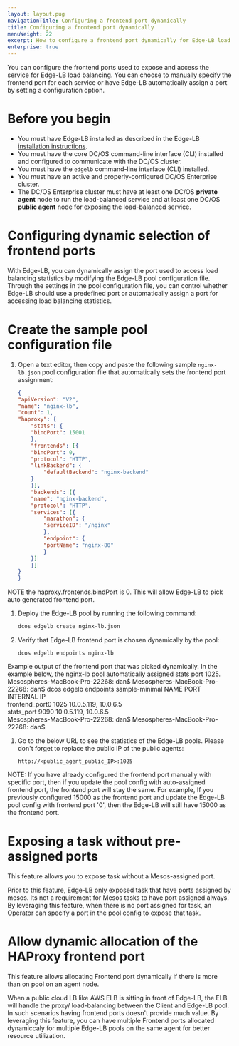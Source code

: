 ```yaml
---
layout: layout.pug
navigationTitle: Configuring a frontend port dynamically
title: Configuring a frontend port dynamically
menuWeight: 22
excerpt: How to configure a frontend port dynamically for Edge-LB load balancing
enterprise: true
---
```

You can configure the frontend ports used to expose and access the service for Edge-LB load balancing.  You can choose to manually specify the frontend port for each service or have Edge-LB automatically assign a port by setting a configuration option. 

# Before you begin
* You must have Edge-LB installed as described in the Edge-LB [installation instructions](/services/edge-lb/getting-started/installing).
* You must have the core DC/OS command-line interface (CLI) installed and configured to communicate with the DC/OS cluster.
* You must have the `edgelb` command-line interface (CLI) installed.
* You must have an active and properly-configured DC/OS Enterprise cluster.
* The DC/OS Enterprise cluster must have at least one DC/OS **private agent** node to run the load-balanced service and at least one DC/OS **public agent** node for exposing the load-balanced service.

# Configuring dynamic selection of frontend ports
With Edge-LB, you can dynamically assign the port used to access load balancing statistics by modifying the Edge-LB pool configuration file. Through the settings in the pool configuration file, you can control whether Edge-LB should use a predefined port or automatically assign a port for accessing load balancing statistics. 

# Create the sample pool configuration file
1. Open a text editor, then copy and paste the following sample `nginx-lb.json` pool configuration file that automatically sets the frontend port assignment:

    ```json
    {
    "apiVersion": "V2",
    "name": "nginx-lb",
    "count": 1,
    "haproxy": {
        "stats": {
        "bindPort": 15001
        },
        "frontends": [{
        "bindPort": 0,
        "protocol": "HTTP",
        "linkBackend": {
            "defaultBackend": "nginx-backend"
        }
        }],
        "backends": [{
        "name": "nginx-backend",
        "protocol": "HTTP",
        "services": [{
            "marathon": {
            "serviceID": "/nginx"
            },
            "endpoint": {
            "portName": "nginx-80"
            }
        }]
        }]
    }
    }
    ```

NOTE the haproxy.frontends.bindPort is 0. This will allow Edge-LB to pick auto generated frontend port.

1. Deploy the Edge-LB pool by running the following command:

    ```bash
    dcos edgelb create nginx-lb.json
    ```

1. Verify that Edge-LB frontend port is chosen dynamically by the pool:

    ```
    dcos edgelb endpoints nginx-lb
    ```

Example output of the frontend port that was picked dynamically. In the example below, the nginx-lb pool automatically assigned stats port 1025.
Mesospheres-MacBook-Pro-22268: dan$ 
Mesospheres-MacBook-Pro-22268: dan$ dcos edgelb endpoints sample-minimal
  NAME            PORT   INTERNAL IP           
  frontend_port0  1025  10.0.5.119, 10.0.6.5  
  stats_port      9090   10.0.5.119, 10.0.6.5  
Mesospheres-MacBook-Pro-22268: dan$
Mesospheres-MacBook-Pro-22268: dan$

1. Go to the below URL to see the statistics of the Edge-LB pools. Please don't forget to replace the public IP of the public agents:

    ```
    http://<public_agent_public_IP>:1025
    ```

NOTE: If you have already configured the frontend port manually with specific port, then if you update the pool config with auto-assigned frontend port, the frontend port will stay the same. For example, If you previously configured 15000 as the frontend port and update the Edge-LB pool config with frontend port '0', then the Edge-LB will still have 15000 as the frontend port.


# Exposing a task without pre-assigned ports

This feature allows you to expose task without a Mesos-assigned port. 

Prior to this feature, Edge-LB only exposed task that have ports assigned by mesos. Its not a requirement for Mesos tasks to have port assigned always. By leveraging this feature, when there is no port assigned for task, an Operator can specify a port in the pool config to expose that task.

# Allow dynamic allocation of the HAProxy frontend port

This feature allows allocating Frontend port dynamically if there is more than on pool on an agent node. 

When a public cloud LB like AWS ELB is sitting in front of Edge-LB, the ELB will handle the proxy/ load-balancing between the Client and Edge-LB pool. In such scenarios having frontend ports doesn't provide much value. By leveraging this feature, you can have multiple Frontend ports allocated dynamiccaly for multiple Edge-LB pools on the same agent for better resource utilization.
